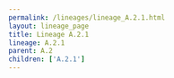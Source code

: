 ```yaml
---
permalink: /lineages/lineage_A.2.1.html
layout: lineage_page
title: Lineage A.2.1
lineage: A.2.1
parent: A.2
children: ['A.2.1']
---
```


